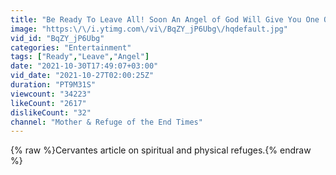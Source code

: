 ```yaml
---
title: "Be Ready To Leave All! Soon An Angel of God Will Give You One Only Opportunity To Go To A Refuge!"
image: "https:\/\/i.ytimg.com\/vi\/BqZY_jP6Ubg\/hqdefault.jpg"
vid_id: "BqZY_jP6Ubg"
categories: "Entertainment"
tags: ["Ready","Leave","Angel"]
date: "2021-10-30T17:49:07+03:00"
vid_date: "2021-10-27T02:00:25Z"
duration: "PT9M31S"
viewcount: "34223"
likeCount: "2617"
dislikeCount: "32"
channel: "Mother & Refuge of the End Times"
---
```

{% raw %}Cervantes article on spiritual and physical refuges.{% endraw %}
